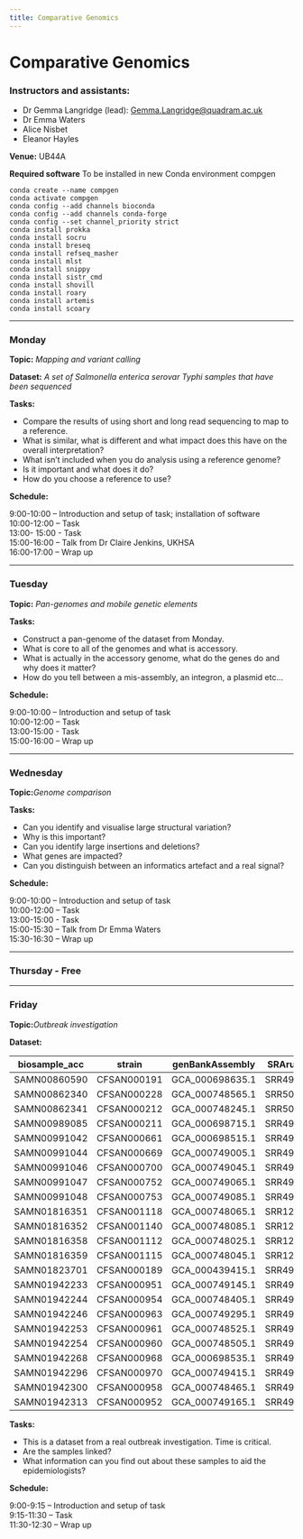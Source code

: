 ```yaml
---
title: Comparative Genomics
---
```


# Comparative Genomics 
  
### Instructors and assistants:
- Dr Gemma Langridge (lead): Gemma.Langridge@quadram.ac.uk
- Dr Emma Waters
- Alice Nisbet
- Eleanor Hayles 

**Venue:** UB44A

**Required software**
To be installed in new Conda environment compgen
```
conda create --name compgen
conda activate compgen
conda config --add channels bioconda
conda config --add channels conda-forge
conda config --set channel_priority strict
conda install prokka
conda install socru
conda install breseq
conda install refseq_masher
conda install mlst
conda install snippy
conda install sistr_cmd
conda install shovill
conda install roary
conda install artemis
conda install scoary

```

***

### Monday 
**Topic:** _Mapping and variant calling_  

**Dataset:** _A set of Salmonella enterica serovar Typhi samples that have been sequenced_

**Tasks:** 

- Compare the results of using short and long read sequencing to map to a reference. 
- What is similar, what is different and what impact does this have on the overall interpretation?
- What isn’t included when you do analysis using a reference genome?  
- Is it important and what does it do? 
- How do you choose a reference to use?  

**Schedule:**  

9:00-10:00 – Introduction and setup of task; installation of software  
10:00-12:00 – Task    
13:00- 15:00 - Task  
15:00-16:00 – Talk from Dr Claire Jenkins, UKHSA  
16:00-17:00 – Wrap up  
 
***

### Tuesday 
**Topic:** _Pan-genomes and mobile genetic elements_ 

**Tasks:**

- Construct a pan-genome of the dataset from Monday. 
- What is core to all of the genomes and what is accessory. 
- What is actually in the accessory genome, what do the genes do and why does it matter? 
- How do you tell between a mis-assembly, an integron, a plasmid etc... 

**Schedule:**  

9:00-10:00 – Introduction and setup of task  
10:00-12:00 – Task  
13:00-15:00 - Task  
15:00-16:00 – Wrap up   

***

### Wednesday 
**Topic:**_Genome comparison_ 

**Tasks:**

- Can you identify and visualise large structural variation?
- Why is this important?  
- Can you identify large insertions and deletions?
- What genes are impacted?
- Can you distinguish between an informatics artefact and a real signal? 

**Schedule:**  

9:00-10:00 – Introduction and setup of task  
10:00-12:00 – Task  
13:00-15:00 - Task  
15:00-15:30 – Talk from Dr Emma Waters   
15:30-16:30 – Wrap up  

***

### Thursday  - Free

***
 
### Friday 

**Topic:**_Outbreak investigation_  

**Dataset:** 

| biosample_acc | strain       | genBankAssembly | SRArun_acc |
|---------------|--------------|-----------------|------------|
| SAMN00860590  | CFSAN000191  | GCA_000698635.1 | SRR498369  |
| SAMN00862340  | CFSAN000228  | GCA_000748565.1 | SRR500493  |
| SAMN00862341  | CFSAN000212  | GCA_000748245.1 | SRR500494  |
| SAMN00989085  | CFSAN000211  | GCA_000698715.1 | SRR498373  |
| SAMN00991042  | CFSAN000661  | GCA_000698515.1 | SRR498397  |
| SAMN00991044  | CFSAN000669  | GCA_000749005.1 | SRR498399  |
| SAMN00991046  | CFSAN000700  | GCA_000749045.1 | SRR498402  |
| SAMN00991047  | CFSAN000752  | GCA_000749065.1 | SRR498403  |
| SAMN00991048  | CFSAN000753  | GCA_000749085.1 | SRR498404  |
| SAMN01816351  | CFSAN001118  | GCA_000748065.1 | SRR1258443 |
| SAMN01816352  | CFSAN001140  | GCA_000748085.1 | SRR1258440 |
| SAMN01816358  | CFSAN001112  | GCA_000748025.1 | SRR1258439 |
| SAMN01816359  | CFSAN001115  | GCA_000748045.1 | SRR1258442 |
| SAMN01823701  | CFSAN000189  | GCA_000439415.1 | SRR498276  |
| SAMN01942233  | CFSAN000951  | GCA_000749145.1 | SRR498422  |
| SAMN01942244  | CFSAN000954  | GCA_000748405.1 | SRR498425  |
| SAMN01942246  | CFSAN000963  | GCA_000749295.1 | SRR498436  |
| SAMN01942253  | CFSAN000961  | GCA_000748525.1 | SRR498434  |
| SAMN01942254  | CFSAN000960  | GCA_000748505.1 | SRR498433  |
| SAMN01942268  | CFSAN000968  | GCA_000698535.1 | SRR498442  |
| SAMN01942296  | CFSAN000970  | GCA_000749415.1 | SRR498444  |
| SAMN01942300  | CFSAN000958  | GCA_000748465.1 | SRR498431  |
| SAMN01942313  | CFSAN000952  | GCA_000749165.1 | SRR498423  |


**Tasks:** 

- This is a dataset from a real outbreak investigation. Time is critical. 
- Are the samples linked? 
- What information can you find out about these samples to aid the epidemiologists?  

**Schedule:**  

9:00-9:15 – Introduction and setup of task  
9:15-11:30 – Task  
11:30-12:30 – Wrap up  
 

